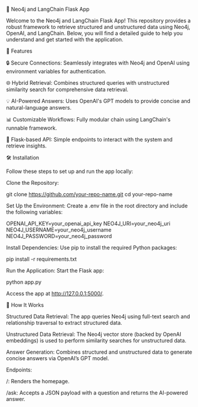 🔧 Neo4j and LangChain Flask App

Welcome to the Neo4j and LangChain Flask App! This repository provides a robust framework to retrieve structured and unstructured data using Neo4j, OpenAI, and LangChain. Below, you will find a detailed guide to help you understand and get started with the application.

📖 Features

🔒 Secure Connections: Seamlessly integrates with Neo4j and OpenAI using environment variables for authentication.

🌐 Hybrid Retrieval: Combines structured queries with unstructured similarity search for comprehensive data retrieval.

💡 AI-Powered Answers: Uses OpenAI's GPT models to provide concise and natural-language answers.

📊 Customizable Workflows: Fully modular chain using LangChain's runnable framework.

🚀 Flask-based API: Simple endpoints to interact with the system and retrieve insights.

🛠️ Installation

Follow these steps to set up and run the app locally:

Clone the Repository:

git clone https://github.com/your-repo-name.git
cd your-repo-name

Set Up the Environment:
Create a .env file in the root directory and include the following variables:

OPENAI_API_KEY=your_openai_api_key
NEO4J_URI=your_neo4j_uri
NEO4J_USERNAME=your_neo4j_username
NEO4J_PASSWORD=your_neo4j_password

Install Dependencies:
Use pip to install the required Python packages:

pip install -r requirements.txt

Run the Application:
Start the Flask app:

python app.py

Access the app at http://127.0.0.1:5000/.

🌟 How It Works

Structured Data Retrieval:
The app queries Neo4j using full-text search and relationship traversal to extract structured data.

Unstructured Data Retrieval:
The Neo4j vector store (backed by OpenAI embeddings) is used to perform similarity searches for unstructured data.

Answer Generation:
Combines structured and unstructured data to generate concise answers via OpenAI’s GPT model.

Endpoints:

/: Renders the homepage.

/ask: Accepts a JSON payload with a question and returns the AI-powered answer.
